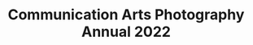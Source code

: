 ---
attached_collection: collections/antoine-s-escalaras.md
attached_link: 
block_aspect_ratio: aspect-5x4
blog_block_cover: https://d1sf55qlb7p6hz.cloudfront.net/rieser-ca_esc-1.jpg
blog_header: 
caption: "Antoine’s Escalaras"
content: >-
  Beyond thrilled to share that [**_Antoine’s
  Escalara_s**](https://jesserieser.com/collections/escalaras) has been
  recognized in this year’s [**_Communication Arts Photo
  Annual_**](https://www.commarts.com/project/34295/antoine-s-escalaras).


  This new photo and film hybrid project marries my environmental architectural
  sensibilities with my sport photographic works.


  Congrats to the fellow winners and thank you to the judges: Mike Davis**,**
  visual storytelling consultant/photo editor/educator/author, Minneapolis, MN  

  Jennifer Dorn**,** photo director, _Variety_, Los Angeles, CA  

  Luis Paulo Gatti**,** creative director/head of art/teacher, Stuttgart,
  Germany  

  Natalia Jiménez**,** picture editor, the _Washington Post_, Washington, DC  

  Marcia Minter**,** co-founder/executive director, Indigo Arts Alliance,
  Portland, MA  

  Nikki Ormerod**,** director/photographer/partner, Undivided Creative, Toronto,
  Canada  

  Adrienne Pao**,** photographer/creative director/director of Academy of Art
  University School of Photography, San Francisco Bay Area, CA  

  David Roennfeldt**,** founder/creative director, 3 Deep Design, Melbourne,
  Australia  

  Marcus Smith**,** photographer/director, Chicago, IL  

  Steve Wallington, creative director and co-founder, the Photography Movement,
  London, United Kingdom
date: 
news_category:
  - awards
theme_color: "#FABDC2"
title: Communication Arts Photography Annual 2022
seo:
  meta_description: 
  meta_title: 
post_blocks:
  - _bookshop_name: posts/media-row-start
    row_alignment: between
  - _bookshop_name: posts/media-element-static
    caption: 
    image: https://d1sf55qlb7p6hz.cloudfront.net/rieser-ca_esc-6.jpg
    width: '50'
  - _bookshop_name: posts/media-element-static
    caption: 
    image: https://d1sf55qlb7p6hz.cloudfront.net/rieser-ca_esc-7.jpg
    width: '50'
  - _bookshop_name: posts/media-row-static
  - _bookshop_name: posts/media-element-static
    caption: 
    image: https://d1sf55qlb7p6hz.cloudfront.net/rieser-ca_esc-8.jpg
    width: '33'
  - _bookshop_name: posts/media-element-static
    caption: 
    image: https://d1sf55qlb7p6hz.cloudfront.net/rieser-ca_esc-9.jpg
    width: '33'
  - _bookshop_name: posts/media-element-static
    caption: 
    image: https://d1sf55qlb7p6hz.cloudfront.net/rieser-ca_esc-10.jpg
    width: '33'
  - _bookshop_name: posts/media-row-static
  - _bookshop_name: posts/media-element-static
    caption: 
    image: https://d1sf55qlb7p6hz.cloudfront.net/rieser-ca_esc-12.jpg
    width: '33'
  - _bookshop_name: posts/media-element-static
    caption: 
    image: https://d1sf55qlb7p6hz.cloudfront.net/rieser-ca_esc-13.jpg
    width: '33'
  - _bookshop_name: posts/media-element-static
    caption: 
    image: https://d1sf55qlb7p6hz.cloudfront.net/rieser-ca_esc-11.jpg
    width: '33'
  - _bookshop_name: posts/media-row-static
  - _bookshop_name: posts/media-element-static
    caption: 
    image: https://d1sf55qlb7p6hz.cloudfront.net/rieser-ca_esc-19.jpg
    width: '40'
  - _bookshop_name: posts/media-element-static
    caption: 
    image: https://d1sf55qlb7p6hz.cloudfront.net/rieser-ca_esc-18.jpg
    width: '60'
  - _bookshop_name: posts/media-row-static
  - _bookshop_name: posts/media-row-static
  - _bookshop_name: posts/media-element-static
    caption: 
    image: https://d1sf55qlb7p6hz.cloudfront.net/rieser-ca_esc-20.jpg
    width: '33'
  - _bookshop_name: posts/media-element-static
    caption: 
    image: https://d1sf55qlb7p6hz.cloudfront.net/rieser-ca_esc-21.jpg
    width: '33'
  - _bookshop_name: posts/media-element-static
    caption: 
    image: https://d1sf55qlb7p6hz.cloudfront.net/rieser-ca_esc-17.jpg
    width: '33'
  - _bookshop_name: posts/media-row-static
  - _bookshop_name: posts/media-element-static
    caption: 
    image: https://d1sf55qlb7p6hz.cloudfront.net/rieser-ca_esc-15.jpg
    width: '50'
  - _bookshop_name: posts/media-element-static
    caption: 
    image: https://d1sf55qlb7p6hz.cloudfront.net/rieser-ca_esc-14.jpg
    width: '50'
  - _bookshop_name: posts/media-row-end
blog_slider:
  - _bookshop_name: posts/media-element-url
    image: https://d1sf55qlb7p6hz.cloudfront.net/rieser-ca_esc-3.jpg
  - _bookshop_name: posts/media-element-url
    image: https://d1sf55qlb7p6hz.cloudfront.net/rieser-ca_esc-2.jpg
  - _bookshop_name: posts/media-element-url
    image: https://d1sf55qlb7p6hz.cloudfront.net/rieser-ca_esc-4.jpg
  - _bookshop_name: posts/media-element-url
    image: https://d1sf55qlb7p6hz.cloudfront.net/rieser-ca_esc-5.jpg
---